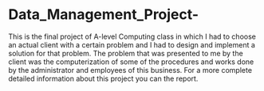 # Data_Management_Project-
This is the final project of A-level Computing class in which I had to choose an actual client with a certain problem and I had to design and implement a solution for that problem. The problem that was presented to me by the client was the computerization of some of the procedures and works done by the administrator and employees of this business. For a more complete detailed information about this project you can the report.
